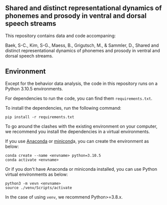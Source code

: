 ## Shared and distinct representational dynamics of phonemes and prosody in ventral and dorsal speech streams

This repository contains data and code accompaning:

Baek, S-C., Kim, S-G., Maess, B., Grigutsch, M., & Sammler, D., Shared and distinct representational dynamics of phonemes and prosody in ventral and dorsal speech streams.

## Environment

Except for the behavior data analysis, the code in this repository runs on a Python 3.10.5 environments.

For dependencies to run the code, you can find them `requirements.txt`.

To install the dependencies, run the following command:

```pip install -r requirements.txt```


To go around the clashes with the existing environment on your computer, we recommend you install the dependencies in a virtual environments.

If you use [Anaconda](https://www.anaconda.com/) or [minicond](https://docs.anaconda.com/miniconda/install/#quick-command-line-install)a, you can create the environment as below:

```
conda create --name <envname> python=3.10.5
conda activate <envname>
```


Or if you don't have Anaconda or miniconda installed, you can use Python virtual environments as below:

```
python3 -m vevn <envname>
source ./venv/Scripts/activate
```

In the case of using `venv`, we recommend Python>=3.8.x.

